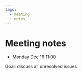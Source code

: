 ```yaml
---
tags:
  - meeting
  - notes
---
```


# Meeting notes

- Monday Dec 16 11:00

Goal: discuss all unresolved issues


